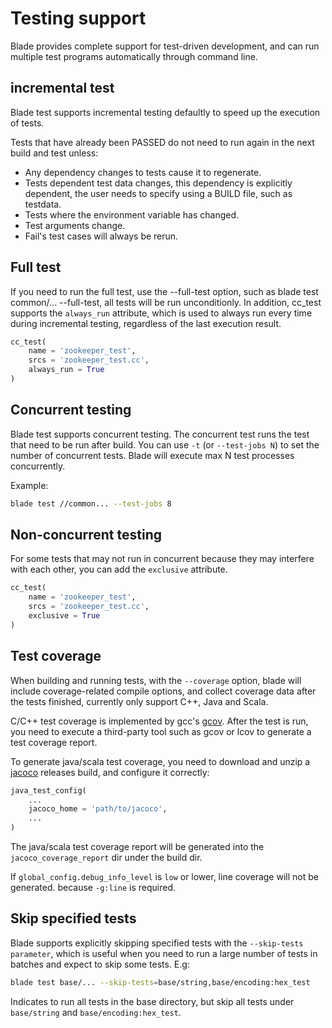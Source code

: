 # Testing support

Blade provides complete support for test-driven development, and can run multiple test programs automatically through command line.

## incremental test

Blade test supports incremental testing defaultly to speed up the execution of tests.

Tests that have already been PASSED do not need to run again in the next build and test unless:

* Any dependency changes to tests cause it to regenerate.
* Tests dependent test data changes, this dependency is explicitly dependent, the user needs to specify using a BUILD file, such as testdata.
* Tests where the environment variable has changed.
* Test arguments change.
* Fail's test cases will always be rerun.

## Full test

If you need to run the full test, use the --full-test option, such as blade test common/... --full-test, all tests will be run unconditionly.
In addition, cc_test supports the `always_run` attribute, which is used to always run every time during incremental testing, regardless of the last execution result.

```python
cc_test(
    name = 'zookeeper_test',
    srcs = 'zookeeper_test.cc',
    always_run = True
)
```

## Concurrent testing

Blade test supports concurrent testing. The concurrent test runs the test that need to be run after build.
You can use `-t` (or `--test-jobs N`) to set the number of concurrent tests. Blade will execute max N test processes concurrently.

Example:

```bash
blade test //common... --test-jobs 8
```

## Non-concurrent testing

For some tests that may not run in concurrent because they may interfere with each other, you can add the `exclusive` attribute.

```python
cc_test(
    name = 'zookeeper_test',
    srcs = 'zookeeper_test.cc',
    exclusive = True
)
```

## Test coverage

When building and running tests, with the `--coverage` option, blade will include coverage-related compile options, and collect coverage data after the tests finished, currently only support C++, Java and Scala.

C/C++ test coverage is implemented by gcc's [gcov](https://gcc.gnu.org/onlinedocs/gcc/Gcov.html). After the test is run, you need to execute a third-party tool such as gcov or lcov to generate a test coverage report.

To generate java/scala test coverage, you need to download and unzip a [jacoco](https://www.jacoco.org/jacoco/) releases build, and configure it correctly:

```python
java_test_config(
    ...
    jacoco_home = 'path/to/jacoco',
    ...
)
```

The java/scala test coverage report will be generated into the `jacoco_coverage_report` dir under the build dir.

If `global_config.debug_info_level` is `low` or lower, line coverage will not be generated. because `-g:line` is required.

## Skip specified tests

Blade supports explicitly skipping specified tests with the `--skip-tests parameter`, which is useful when you need to run a large number of tests in batches and expect to skip some tests. E.g:

```bash
blade test base/... --skip-tests=base/string,base/encoding:hex_test
```

Indicates to run all tests in the base directory, but skip all tests under `base/string` and `base/encoding:hex_test`.
